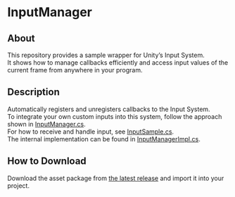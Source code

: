 # InputManager

## About
This repository provides a sample wrapper for Unity’s Input System.  
It shows how to manage callbacks efficiently and access input values of the current frame from anywhere in your program.  

## Description
Automatically registers and unregisters callbacks to the Input System.  
To integrate your own custom inputs into this system, follow the approach shown in [InputManager.cs](https://github.com/foriver4725/InputManager/blob/main/Assets/foriver4725/InputManager/InputManager.cs).  
For how to receive and handle input, see [InputSample.cs](https://github.com/foriver4725/InputManager/blob/main/Assets/foriver4725/InputManager/InputSample.cs).  
The internal implementation can be found in [InputManagerImpl.cs](https://github.com/foriver4725/InputManager/blob/main/Assets/foriver4725/InputManager/InputManagerImpl.cs).  

## How to Download
Download the asset package from [the latest release](https://github.com/foriver4725/InputManager/releases) and import it into your project.
